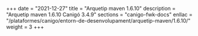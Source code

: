 +++
date        = "2021-12-27"
title       = "Arquetip maven 1.6.10"
description = "Arquetip maven 1.6.10 Canigó 3.4.9"
sections    = "canigo-fwk-docs"
enllac		= "/plataformes/canigo/entorn-de-desenvolupament/arquetip-maven/1.6.10/"
weight		= 3
+++
